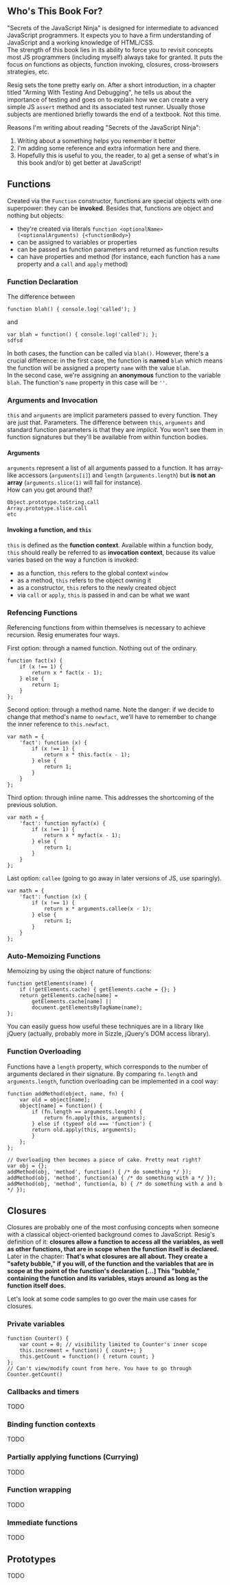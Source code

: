 ## Who's This Book For?
"Secrets of the JavaScript Ninja" is designed for intermediate to advanced
JavaScript programmers. It expects you to have a firm understanding of
JavaScript and a working knowledge of HTML/CSS.  
The strength of this book lies in its ability to force you to
revisit concepts most JS programmers (including myself) always take for
granted. It puts the focus on functions as objects, function invoking, closures,
cross-browsers strategies, etc.

Resig sets the tone pretty early on. After a short introduction, in a chapter
titled "Arming With Testing And Debugging", he tells us about the importance of
testing and goes on to explain how we can create a very simple JS `assert`
method and its associated test runner. Usually those subjects are mentioned
briefly towards the end of a textbook. Not this time.

Reasons I'm writing about reading "Secrets of the JavaScript Ninja":
1. Writing about a something helps you remember it better
2. I'm adding some reference and extra information here and there.
3. Hopefully this is useful to you, the reader, to a) get a sense of what's in
   this book and/or b) get better at JavaScript!

## Functions

Created via the `Function` constructor, functions are special objects with
one superpower: they can be **invoked**. Besides that, functions are object and
nothing but objects:
- they're created via literals `function <optionalName> (<optionalArguments) {<functionBody>}`
- can be assigned to variables or properties
- can be passed as function parameters and returned as function results
- can have properties and method (for instance, each function has a `name`
  property and a `call` and `apply` method)

### Function Declaration
The difference between

    function blah() { console.log('called'); }

and

    var blah = function() { console.log('called'); };
    sdfsd

In both cases, the function can be called via `blah()`. However, there's a
crucial difference: in the first case, the function is **named** `blah` which
means the function will be assigned a property `name` with the value `blah`.  
In the second case, we're assigning an **anonymous** function to the variable
`blah`. The function's `name` property in this case will be `''`.

### Arguments and Invocation
`this` and `arguments` are implicit parameters passed to every function. They
are just that. Parameters. The difference between `this`, `arguments` and
standard function parameters is that they are _implicit_. You won't see them in
 function signatures but they'll be available from within function bodies.

#### Arguments
`arguments` represent a list of all arguments passed to a function. It has
array-like accessors (`arguments[i]`) and `length` (`arguments.length`) but
**is not an array** (`arguments.slice(1)` will fail for instance).  
How can you get around that?

    Object.prototype.toString.call
    Array.prototype.slice.call
    etc

#### Invoking a function, and `this`
`this` is defined as the **function context**. Available within a function body,
`this` should really be referred to as  **invocation context**, because its value
varies based on the way a function is invoked:
- as a function, `this` refers to the global context `window`
- as a method, `this` refers to the object owning it
- as a constructor, `this` refers to the newly created object
- via `call` or `apply`, `this` is passed in and can be what we want

### Refencing Functions
Referencing functions from within themselves is necessary to achieve recursion.
Resig enumerates four ways.

First option: through a named function. Nothing out of the ordinary.

    function fact(x) {
        if (x !== 1) {
            return x * fact(x - 1);
        } else {
            return 1;
        }
    };

Second option: through a method name. Note the danger: if we decide to change
that method's name to `newfact`, we'll have to remember to change the inner
reference to `this.newfact`.

    var math = {
        'fact': function (x) {
            if (x !== 1) {
                return x * this.fact(x - 1);
            } else {
                return 1;
            }
        }
    };

Third option: through inline name. This addresses the shortcoming of the
previous solution.

    var math = {
        'fact': function myfact(x) {
            if (x !== 1) {
                return x * myfact(x - 1);
            } else {
                return 1;
            }
        }
    };

Last option: `callee` (going to go away in later versions of JS, use sparingly).

    var math = {
        'fact': function (x) {
            if (x !== 1) {
                return x * arguments.callee(x - 1);
            } else {
                return 1;
            }
        }
    };

### Auto-Memoizing Functions
Memoizing by using the object nature of functions:

    function getElements(name) {
        if (!getElements.cache) { getElements.cache = {}; }
        return getElements.cache[name] =
            getElements.cache[name] ||
            document.getElementsByTagName(name);
    };

You can easily guess how useful these techniques are in a library like
jQuery (actually, probably more in Sizzle, jQuery's DOM access library).

### Function Overloading
Functions have a `length` property, which corresponds to the number of
arguments declared in their signature. By comparing `fn.length` and
`arguments.length`, function overloading can be implemented in a cool way:

    function addMethod(object, name, fn) {
        var old = object[name];
        object[name] = function() {
            if (fn.length == arguments.length) {
                return fn.apply(this, arguments);
            } else if (typeof old === 'function') {
            return old.apply(this, arguments);
            }
        };
    };

    // Overloading then becomes a piece of cake. Pretty neat right?
    var obj = {};
    addMethod(obj, 'method', function() { /* do something */ });
    addMethod(obj, 'method', function(a) { /* do something with a */ });
    addMethod(obj, 'method', function(a, b) { /* do something with a and b */ });

## Closures
Closures are probably one of the most confusing concepts when someone with a
classical object-oriented background comes to JavaScript. Resig's definition of
it: **closures allow a function to access all the variables, as well as other
functions, that are in scope when the function itself is declared.**  
Later in the chapter: **That's what closures are all about. They create a
"safety bubble," if you will, of the function and the variables that are in
scope at the point of the function's declaration [...] This "bubble,"
containing the function and its variables, stays around as long as the function
itself does.**

Let's look at some code samples to go over the main use cases for closures.

### Private variables
    function Counter() {
        var count = 0; // visibility limited to Counter's inner scope
        this.increment = function() { count++; }
        this.getCount = function() { return count; }
    };
    // Can't view/modify count from here. You have to go through Counter.getCount()

### Callbacks and timers
TODO

### Binding function contexts
TODO

### Partially applying functions (Currying)
TODO

### Function wrapping
TODO

### Immediate functions
TODO

## Prototypes
TODO
